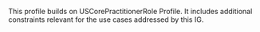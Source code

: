 This profile builds on USCorePractitionerRole Profile. It includes additional constraints relevant for the use cases addressed by this IG.